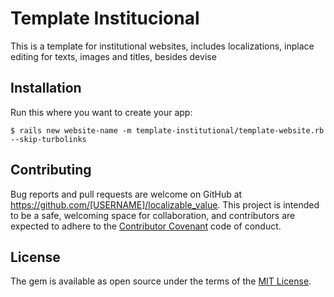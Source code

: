 # Template Institucional

This is a template for institutional websites, includes localizations, inplace editing for texts, images and titles, besides devise

## Installation

Run this where you want to create your app:

    $ rails new website-name -m template-institutional/template-website.rb --skip-turbolinks

## Contributing

Bug reports and pull requests are welcome on GitHub at https://github.com/[USERNAME]/localizable_value. This project is intended to be a safe, welcoming space for collaboration, and contributors are expected to adhere to the [Contributor Covenant](http://contributor-covenant.org) code of conduct.


## License

The gem is available as open source under the terms of the [MIT License](http://opensource.org/licenses/MIT).

